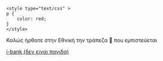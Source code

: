 
<html>
<head>
    
</head>
<body>
    
    <style type="text/css" >
    p {
        color: red;
    }
    </style>
   
   <p> Καλώς ήρθατε στην Εθνική την τράπεζα 🏦 που εμπιστεύεται </p>
   <a href=" https://www.google.com/ " >i-bank (δεν ειναι παγιδα) </a>
   
</body>
</html>
